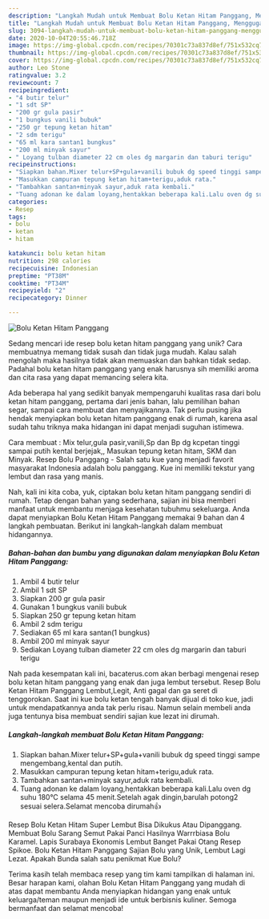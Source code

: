 ```yaml
---
description: "Langkah Mudah untuk Membuat Bolu Ketan Hitam Panggang, Menggugah Selera"
title: "Langkah Mudah untuk Membuat Bolu Ketan Hitam Panggang, Menggugah Selera"
slug: 3094-langkah-mudah-untuk-membuat-bolu-ketan-hitam-panggang-menggugah-selera
date: 2020-10-04T20:55:46.718Z
image: https://img-global.cpcdn.com/recipes/70301c73a837d8ef/751x532cq70/bolu-ketan-hitam-panggang-foto-resep-utama.jpg
thumbnail: https://img-global.cpcdn.com/recipes/70301c73a837d8ef/751x532cq70/bolu-ketan-hitam-panggang-foto-resep-utama.jpg
cover: https://img-global.cpcdn.com/recipes/70301c73a837d8ef/751x532cq70/bolu-ketan-hitam-panggang-foto-resep-utama.jpg
author: Leo Stone
ratingvalue: 3.2
reviewcount: 7
recipeingredient:
- "4 butir telur"
- "1 sdt SP"
- "200 gr gula pasir"
- "1 bungkus vanili bubuk"
- "250 gr tepung ketan hitam"
- "2 sdm terigu"
- "65 ml kara santan1 bungkus"
- "200 ml minyak sayur"
- " Loyang tulban diameter 22 cm oles dg margarin dan taburi terigu"
recipeinstructions:
- "Siapkan bahan.Mixer telur+SP+gula+vanili bubuk dg speed tinggi sampe mengembang,kental dan putih."
- "Masukkan campuran tepung ketan hitam+terigu,aduk rata."
- "Tambahkan santan+minyak sayur,aduk rata kembali."
- "Tuang adonan ke dalam loyang,hentakkan beberapa kali.Lalu oven dg suhu 180°C selama 45 menit.Setelah agak dingin,barulah potong2 sesuai selera.Selamat mencoba dirumah👍"
categories:
- Resep
tags:
- bolu
- ketan
- hitam

katakunci: bolu ketan hitam 
nutrition: 298 calories
recipecuisine: Indonesian
preptime: "PT38M"
cooktime: "PT34M"
recipeyield: "2"
recipecategory: Dinner

---
```



![Bolu Ketan Hitam Panggang](https://img-global.cpcdn.com/recipes/70301c73a837d8ef/751x532cq70/bolu-ketan-hitam-panggang-foto-resep-utama.jpg)

Sedang mencari ide resep bolu ketan hitam panggang yang unik? Cara membuatnya memang tidak susah dan tidak juga mudah. Kalau salah mengolah maka hasilnya tidak akan memuaskan dan bahkan tidak sedap. Padahal bolu ketan hitam panggang yang enak harusnya sih memiliki aroma dan cita rasa yang dapat memancing selera kita.

Ada beberapa hal yang sedikit banyak mempengaruhi kualitas rasa dari bolu ketan hitam panggang, pertama dari jenis bahan, lalu pemilihan bahan segar, sampai cara membuat dan menyajikannya. Tak perlu pusing jika hendak menyiapkan bolu ketan hitam panggang enak di rumah, karena asal sudah tahu triknya maka hidangan ini dapat menjadi suguhan istimewa.

Cara membuat : Mix telur,gula pasir,vanili,Sp dan Bp dg kcpetan tinggi sampai putih kental berjejak,, Masukan tepung ketan hitam, SKM dan Minyak. Resep Bolu Panggang - Salah satu kue yang menjadi favorit masyarakat Indonesia adalah bolu panggang. Kue ini memiliki tekstur yang lembut dan rasa yang manis.


Nah, kali ini kita coba, yuk, ciptakan bolu ketan hitam panggang sendiri di rumah. Tetap dengan bahan yang sederhana, sajian ini bisa memberi manfaat untuk membantu menjaga kesehatan tubuhmu sekeluarga. Anda dapat menyiapkan Bolu Ketan Hitam Panggang memakai 9 bahan dan 4 langkah pembuatan. Berikut ini langkah-langkah dalam membuat hidangannya.

<!--inarticleads1-->

##### Bahan-bahan dan bumbu yang digunakan dalam menyiapkan Bolu Ketan Hitam Panggang:

1. Ambil 4 butir telur
1. Ambil 1 sdt SP
1. Siapkan 200 gr gula pasir
1. Gunakan 1 bungkus vanili bubuk
1. Siapkan 250 gr tepung ketan hitam
1. Ambil 2 sdm terigu
1. Sediakan 65 ml kara santan(1 bungkus)
1. Ambil 200 ml minyak sayur
1. Sediakan  Loyang tulban diameter 22 cm oles dg margarin dan taburi terigu


Nah pada kesempatan kali ini, bacaterus.com akan berbagi mengenai resep bolu ketan hitam panggang yang enak dan juga lembut tersebut. Resep Bolu Ketan Hitam Panggang Lembut,Legit, Anti gagal dan ga seret di tenggorokan. Saat ini kue bolu ketan tengah banyak dijual di toko kue, jadi untuk mendapatkannya anda tak perlu risau. Namun selain membeli anda juga tentunya bisa membuat sendiri sajian kue lezat ini dirumah. 

<!--inarticleads2-->

##### Langkah-langkah membuat Bolu Ketan Hitam Panggang:

1. Siapkan bahan.Mixer telur+SP+gula+vanili bubuk dg speed tinggi sampe mengembang,kental dan putih.
1. Masukkan campuran tepung ketan hitam+terigu,aduk rata.
1. Tambahkan santan+minyak sayur,aduk rata kembali.
1. Tuang adonan ke dalam loyang,hentakkan beberapa kali.Lalu oven dg suhu 180°C selama 45 menit.Setelah agak dingin,barulah potong2 sesuai selera.Selamat mencoba dirumah👍


Resep Bolu Ketan Hitam Super Lembut Bisa Dikukus Atau Dipanggang. Membuat Bolu Sarang Semut Pakai Panci Hasilnya Warrrbiasa Bolu Karamel. Lapis Surabaya Ekonomis Lembut Banget Pakai Otang Resep Spikoe. Bolu Ketan Hitam Panggang Sajian Bolu yang Unik, Lembut Lagi Lezat. Apakah Bunda salah satu penikmat Kue Bolu? 

Terima kasih telah membaca resep yang tim kami tampilkan di halaman ini. Besar harapan kami, olahan Bolu Ketan Hitam Panggang yang mudah di atas dapat membantu Anda menyiapkan hidangan yang enak untuk keluarga/teman maupun menjadi ide untuk berbisnis kuliner. Semoga bermanfaat dan selamat mencoba!
